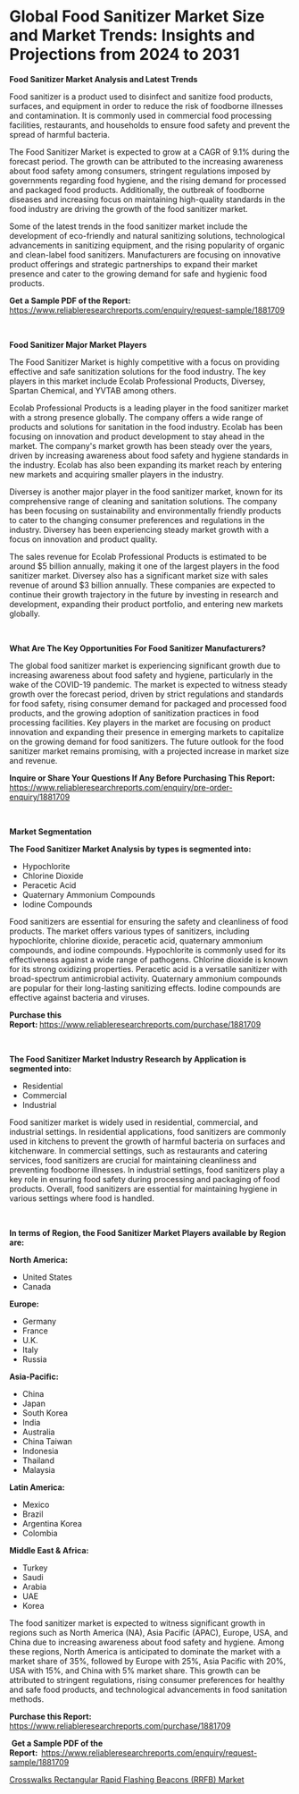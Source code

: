 <p><h1>Global Food Sanitizer Market Size and Market Trends: Insights and Projections from 2024 to 2031</h1></p><p><strong>Food Sanitizer Market Analysis and Latest Trends</strong></p>
<p><p>Food sanitizer is a product used to disinfect and sanitize food products, surfaces, and equipment in order to reduce the risk of foodborne illnesses and contamination. It is commonly used in commercial food processing facilities, restaurants, and households to ensure food safety and prevent the spread of harmful bacteria.</p><p>The Food Sanitizer Market is expected to grow at a CAGR of 9.1% during the forecast period. The growth can be attributed to the increasing awareness about food safety among consumers, stringent regulations imposed by governments regarding food hygiene, and the rising demand for processed and packaged food products. Additionally, the outbreak of foodborne diseases and increasing focus on maintaining high-quality standards in the food industry are driving the growth of the food sanitizer market.</p><p>Some of the latest trends in the food sanitizer market include the development of eco-friendly and natural sanitizing solutions, technological advancements in sanitizing equipment, and the rising popularity of organic and clean-label food sanitizers. Manufacturers are focusing on innovative product offerings and strategic partnerships to expand their market presence and cater to the growing demand for safe and hygienic food products.</p></p>
<p><strong>Get a Sample PDF of the Report:&nbsp;</strong> <a href="https://www.reliableresearchreports.com/enquiry/request-sample/1881709">https://www.reliableresearchreports.com/enquiry/request-sample/1881709</a></p>
<p>&nbsp;</p>
<p><strong>Food Sanitizer Major Market Players</strong></p>
<p><p>The Food Sanitizer Market is highly competitive with a focus on providing effective and safe sanitization solutions for the food industry. The key players in this market include Ecolab Professional Products, Diversey, Spartan Chemical, and YVTAB among others.</p><p>Ecolab Professional Products is a leading player in the food sanitizer market with a strong presence globally. The company offers a wide range of products and solutions for sanitation in the food industry. Ecolab has been focusing on innovation and product development to stay ahead in the market. The company's market growth has been steady over the years, driven by increasing awareness about food safety and hygiene standards in the industry. Ecolab has also been expanding its market reach by entering new markets and acquiring smaller players in the industry.</p><p>Diversey is another major player in the food sanitizer market, known for its comprehensive range of cleaning and sanitation solutions. The company has been focusing on sustainability and environmentally friendly products to cater to the changing consumer preferences and regulations in the industry. Diversey has been experiencing steady market growth with a focus on innovation and product quality.</p><p>The sales revenue for Ecolab Professional Products is estimated to be around $5 billion annually, making it one of the largest players in the food sanitizer market. Diversey also has a significant market size with sales revenue of around $3 billion annually. These companies are expected to continue their growth trajectory in the future by investing in research and development, expanding their product portfolio, and entering new markets globally.</p></p>
<p>&nbsp;</p>
<p><strong>What Are The Key Opportunities For Food Sanitizer Manufacturers?</strong></p>
<p><p>The global food sanitizer market is experiencing significant growth due to increasing awareness about food safety and hygiene, particularly in the wake of the COVID-19 pandemic. The market is expected to witness steady growth over the forecast period, driven by strict regulations and standards for food safety, rising consumer demand for packaged and processed food products, and the growing adoption of sanitization practices in food processing facilities. Key players in the market are focusing on product innovation and expanding their presence in emerging markets to capitalize on the growing demand for food sanitizers. The future outlook for the food sanitizer market remains promising, with a projected increase in market size and revenue.</p></p>
<p><strong>Inquire or Share Your Questions If Any Before Purchasing This Report:</strong> <a href="https://www.reliableresearchreports.com/enquiry/pre-order-enquiry/1881709">https://www.reliableresearchreports.com/enquiry/pre-order-enquiry/1881709</a></p>
<p>&nbsp;</p>
<p><strong>Market Segmentation</strong></p>
<p><strong>The Food Sanitizer Market Analysis by types is segmented into:</strong></p>
<p><ul><li>Hypochlorite</li><li>Chlorine Dioxide</li><li>Peracetic Acid</li><li>Quaternary Ammonium Compounds</li><li>Iodine Compounds</li></ul></p>
<p><p>Food sanitizers are essential for ensuring the safety and cleanliness of food products. The market offers various types of sanitizers, including hypochlorite, chlorine dioxide, peracetic acid, quaternary ammonium compounds, and iodine compounds. Hypochlorite is commonly used for its effectiveness against a wide range of pathogens. Chlorine dioxide is known for its strong oxidizing properties. Peracetic acid is a versatile sanitizer with broad-spectrum antimicrobial activity. Quaternary ammonium compounds are popular for their long-lasting sanitizing effects. Iodine compounds are effective against bacteria and viruses.</p></p>
<p><strong>Purchase this Report:&nbsp;</strong><a href="https://www.reliableresearchreports.com/purchase/1881709">https://www.reliableresearchreports.com/purchase/1881709</a></p>
<p>&nbsp;</p>
<p><strong>The Food Sanitizer Market Industry Research by Application is segmented into:</strong></p>
<p><ul><li>Residential</li><li>Commercial</li><li>Industrial</li></ul></p>
<p><p>Food sanitizer market is widely used in residential, commercial, and industrial settings. In residential applications, food sanitizers are commonly used in kitchens to prevent the growth of harmful bacteria on surfaces and kitchenware. In commercial settings, such as restaurants and catering services, food sanitizers are crucial for maintaining cleanliness and preventing foodborne illnesses. In industrial settings, food sanitizers play a key role in ensuring food safety during processing and packaging of food products. Overall, food sanitizers are essential for maintaining hygiene in various settings where food is handled.</p></p>
<p>&nbsp;</p>
<p><strong>In terms of Region, the Food Sanitizer Market Players available by Region are:</strong></p>
<p>
    <p> <strong> North America: </strong>
        <ul>
            <li>United States</li>
            <li>Canada</li>
        </ul>
        </p> 
    <p> <strong> Europe: </strong>
        <ul>
            <li>Germany</li>
            <li>France</li>
            <li>U.K.</li>
            <li>Italy</li>
            <li>Russia</li>
        </ul>
        </p> 
    <p> <strong> Asia-Pacific: </strong>
        <ul>
            <li>China</li>
            <li>Japan</li>
            <li>South Korea</li>
            <li>India</li>
            <li>Australia</li>
            <li>China Taiwan</li>
            <li>Indonesia</li>
            <li>Thailand</li>
            <li>Malaysia</li>
        </ul>
        </p> 
    <p> <strong> Latin America: </strong>
        <ul>
            <li>Mexico</li>
            <li>Brazil</li>
            <li>Argentina Korea</li>
            <li>Colombia</li>
        </ul>
        </p> 
    <p> <strong> Middle East & Africa: </strong>
        <ul>
            <li>Turkey</li>
            <li>Saudi</li>
            <li>Arabia</li>
            <li>UAE</li>
            <li>Korea</li>
        </ul>
    </p>
    </p>
<p><p>The food sanitizer market is expected to witness significant growth in regions such as North America (NA), Asia Pacific (APAC), Europe, USA, and China due to increasing awareness about food safety and hygiene. Among these regions, North America is anticipated to dominate the market with a market share of 35%, followed by Europe with 25%, Asia Pacific with 20%, USA with 15%, and China with 5% market share. This growth can be attributed to stringent regulations, rising consumer preferences for healthy and safe food products, and technological advancements in food sanitation methods.</p></p>
<p><strong>Purchase this Report: </strong><a href="https://www.reliableresearchreports.com/purchase/1881709">https://www.reliableresearchreports.com/purchase/1881709</a></p>
<p>&nbsp;<strong>Get a Sample PDF of the Report:&nbsp;&nbsp;</strong><a href="https://www.reliableresearchreports.com/enquiry/request-sample/1881709">https://www.reliableresearchreports.com/enquiry/request-sample/1881709</a></p>
<p><strong></strong></p>
<p><p><a href="https://silk-columnist-571.notion.site/Crosswalks-Rectangular-Rapid-Flashing-Beacons-RRFB-Market-Analysis-and-Market-Size-Global-Industr-a5da11f82a9d405da9b88b25a2dfea41">Crosswalks Rectangular Rapid Flashing Beacons (RRFB) Market</a></p></p>